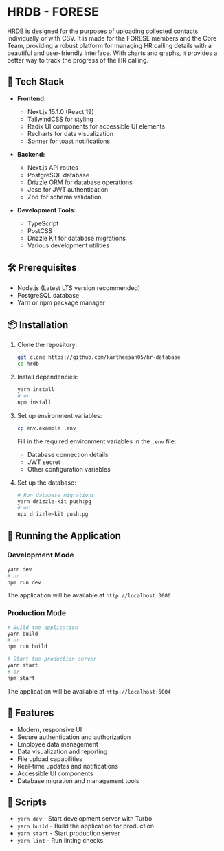 # HRDB - FORESE

HRDB is designed for the purposes of uploading collected contacts individually or with CSV. It is made for the FORESE members and the Core Team, providing a robust platform for managing HR calling details with a beautiful and user-friendly interface. With charts and graphs, it provides a better way to track the progress of the HR calling.

## 🚀 Tech Stack

- **Frontend:**
  - Next.js 15.1.0 (React 19)
  - TailwindCSS for styling
  - Radix UI components for accessible UI elements
  - Recharts for data visualization
  - Sonner for toast notifications

- **Backend:**
  - Next.js API routes
  - PostgreSQL database
  - Drizzle ORM for database operations
  - Jose for JWT authentication
  - Zod for schema validation

- **Development Tools:**
  - TypeScript
  - PostCSS
  - Drizzle Kit for database migrations
  - Various development utilities

## 🛠️ Prerequisites

- Node.js (Latest LTS version recommended)
- PostgreSQL database
- Yarn or npm package manager

## 📦 Installation

1. Clone the repository:
   ```bash
   git clone https://github.com/kartheesan05/hr-database
   cd hrdb
   ```

2. Install dependencies:
   ```bash
   yarn install
   # or
   npm install
   ```

3. Set up environment variables:
   ```bash
   cp env.example .env
   ```
   Fill in the required environment variables in the `.env` file:
   - Database connection details
   - JWT secret
   - Other configuration variables

4. Set up the database:
   ```bash
   # Run database migrations
   yarn drizzle-kit push:pg
   # or
   npx drizzle-kit push:pg
   ```

## 🚀 Running the Application

### Development Mode
```bash
yarn dev
# or
npm run dev
```
The application will be available at `http://localhost:3000`

### Production Mode
```bash
# Build the application
yarn build
# or
npm run build

# Start the production server
yarn start
# or
npm start
```
The application will be available at `http://localhost:5004`

## 🔑 Features

- Modern, responsive UI
- Secure authentication and authorization
- Employee data management
- Data visualization and reporting
- File upload capabilities
- Real-time updates and notifications
- Accessible UI components
- Database migration and management tools

## 📝 Scripts

- `yarn dev` - Start development server with Turbo
- `yarn build` - Build the application for production
- `yarn start` - Start production server
- `yarn lint` - Run linting checks


